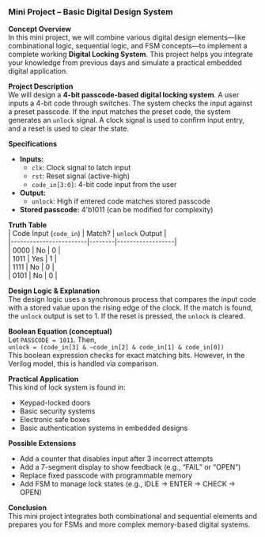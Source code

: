 ###  Mini Project – Basic Digital Design System

**Concept Overview**  
In this mini project, we will combine various digital design elements—like combinational logic, sequential logic, and FSM concepts—to implement a complete working **Digital Locking System**. This project helps you integrate your knowledge from previous days and simulate a practical embedded digital application.

**Project Description**  
We will design a **4-bit passcode-based digital locking system**. A user inputs a 4-bit code through switches. The system checks the input against a preset passcode. If the input matches the preset code, the system generates an `unlock` signal. A clock signal is used to confirm input entry, and a reset is used to clear the state.

**Specifications**  
- **Inputs:**  
  - `clk`: Clock signal to latch input  
  - `rst`: Reset signal (active-high)  
  - `code_in[3:0]`: 4-bit code input from the user  
- **Output:**  
  - `unlock`: High if entered code matches stored passcode  
- **Stored passcode:** 4'b1011 (can be modified for complexity)

**Truth Table**  
| Code Input (`code_in`) | Match? | `unlock` Output |  
|------------------------|--------|------------------|  
| 0000                   | No     | 0                |  
| 1011                   | Yes    | 1                |  
| 1111                   | No     | 0                |  
| 0101                   | No     | 0                |  

**Design Logic & Explanation**  
The design logic uses a synchronous process that compares the input code with a stored value upon the rising edge of the clock. If the match is found, the `unlock` output is set to 1. If the reset is pressed, the `unlock` is cleared.

**Boolean Equation (conceptual)**  
Let `PASSCODE = 1011`. Then,  
`unlock = (code_in[3] & ~code_in[2] & code_in[1] & code_in[0])`  
This boolean expression checks for exact matching bits. However, in the Verilog model, this is handled via comparison.

**Practical Application**  
This kind of lock system is found in:
- Keypad-locked doors  
- Basic security systems  
- Electronic safe boxes  
- Basic authentication systems in embedded designs

**Possible Extensions**  
- Add a counter that disables input after 3 incorrect attempts  
- Add a 7-segment display to show feedback (e.g., “FAIL” or “OPEN”)  
- Replace fixed passcode with programmable memory  
- Add FSM to manage lock states (e.g., IDLE → ENTER → CHECK → OPEN)

**Conclusion**  
This mini project integrates both combinational and sequential elements and prepares you for FSMs and more complex memory-based digital systems.
